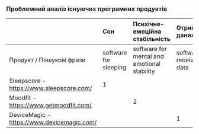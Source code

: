### Проблемний аналіз існуючих програмних продуктів
|   |Сон|Психічне-емоційна стабільність|Отримання даних|Тип ліцензії|Примітка|
|:- |:-                   |:-                    |:-                |:-          |:-      |
|Продукт / Пошукові фрази|software for sleeping|software for mental and emotional stability|software for receiving data|||
|Sleepscore - https://www.sleepscore.com/|1|||Shareware||
|Moodfit - https://www.getmoodfit.com/||2||Proprietary||
|DeviceMagic - https://www.devicemagic.com/|||1|Shareware||
